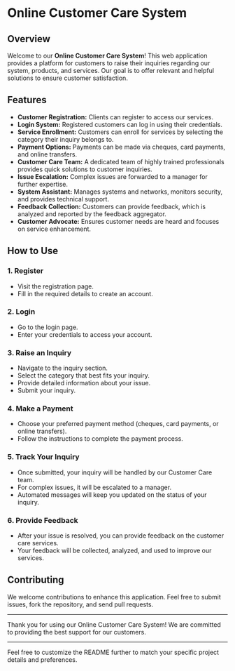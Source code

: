 # Online Customer Care System

## Overview

Welcome to our **Online Customer Care System**! This web application provides a platform for customers to raise their inquiries regarding our system, products, and services. Our goal is to offer relevant and helpful solutions to ensure customer satisfaction.

## Features

- **Customer Registration:** Clients can register to access our services.
- **Login System:** Registered customers can log in using their credentials.
- **Service Enrollment:** Customers can enroll for services by selecting the category their inquiry belongs to.
- **Payment Options:** Payments can be made via cheques, card payments, and online transfers.
- **Customer Care Team:** A dedicated team of highly trained professionals provides quick solutions to customer inquiries.
- **Issue Escalation:** Complex issues are forwarded to a manager for further expertise.
- **System Assistant:** Manages systems and networks, monitors security, and provides technical support.
- **Feedback Collection:** Customers can provide feedback, which is analyzed and reported by the feedback aggregator.
- **Customer Advocate:** Ensures customer needs are heard and focuses on service enhancement.

## How to Use

### 1. Register

- Visit the registration page.
- Fill in the required details to create an account.

### 2. Login

- Go to the login page.
- Enter your credentials to access your account.

### 3. Raise an Inquiry

- Navigate to the inquiry section.
- Select the category that best fits your inquiry.
- Provide detailed information about your issue.
- Submit your inquiry.

### 4. Make a Payment

- Choose your preferred payment method (cheques, card payments, or online transfers).
- Follow the instructions to complete the payment process.

### 5. Track Your Inquiry

- Once submitted, your inquiry will be handled by our Customer Care team.
- For complex issues, it will be escalated to a manager.
- Automated messages will keep you updated on the status of your inquiry.

### 6. Provide Feedback

- After your issue is resolved, you can provide feedback on the customer care services.
- Your feedback will be collected, analyzed, and used to improve our services.

## Contributing

We welcome contributions to enhance this application. Feel free to submit issues, fork the repository, and send pull requests.

---

Thank you for using our Online Customer Care System! We are committed to providing the best support for our customers.

---

Feel free to customize the README further to match your specific project details and preferences.
